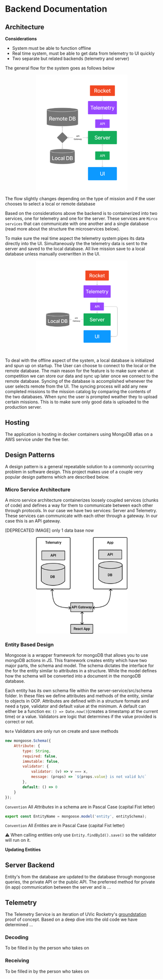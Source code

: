 # Backend Documentation

## Architecture

**Considerations**

-   System must be able to function offline
-   Real time system, must be able to get data from telemetry to UI quickly
-   Two separate but related backends (telemetry and server)

The general flow for the system goes as follows below

<p align="center">
<img src="./assets/system-flow-diagram-1.png" width="300"/>
</p>

The flow slightly changes depending on the type of mission and if the user chooses to select a local or remote database

Based on the considerations above the backend is to containerized into two services, one for telemetry and one for the server. These services are `Mirco services` that can communicate with one another
and a single database (read more about the structure the microservices below).

To make sure the real time aspect the telemetry system pipes its data directly into the UI. Simultaneously the the telemetry data is sent to the server and saved to the local database. All live
mission save to a local database unless manually overwritten in the UI.

<p align="center">
<img src="./assets/system-flow-diagram.png" width="300"/>
</p>
To deal with the offline aspect of the system, a local database is initialized and spun up on startup. The User can choose to connect to the local or the remote database. The main reason for the feature is to make sure when at competition we can store our data and sync up later once we connect to the remote database. Syncing of the database is accomplished whenever the user selects remote from the UI. The syncing process will add any new completed missions to the mission catalog by comparing the contents of the two databases. When sync the user is prompted weather they to upload certain missions. This is to make sure only good data is uploaded to the production server.

## Hosting

The application is hosting in docker containers using MongoDB atlas on a AWS service under the free tier.

## Design Patterns

A design pattern is a general repeatable solution to a commonly occurring problem in software design. This project makes use of a couple very popular design patterns which are described below.

### Micro Service Architecture

A micro service architecture containerizes loosely coupled services (chunks of code) and defines a way for them to communicate between each other through protocols. In our case we have two services:
Server and Telemetry. These services can communicate with each other through a gateway. In our case this is an API gateway.

[DEPRECATED IMAGE] only 1 data base now

<p align="center">
<img src="./assets/mirco-services-diagram.png" width="300"/>
</p>

### Entity Based Design

Mongoose is a wrapper framework for mongoDB that allows you to use mongoDB actions in JS. This framework creates entity which have two major parts, the schema and model. The schema dictates the
interface for the for the entity similar to attributes in a structure. While the model defines how the schema will be converted into a document in the mongoDB database.

Each entity has its own schema file within the server-service/src/schema folder. In these files we define attributes and methods of the entity, similar to objects in OOP. Attributes are defined with
in a structure formate and need a type, validator and default value at the minimum. A default can either be a function ex: `() => Date.now()`(creates a timestamp at the current time) or a value.
Validators are logic that determines if the value provided is correct or not.

`Note` Validators are only run on create and save methods

```js
new mongoose.Schema({
	Attribute: {
		type: String,
		required: false,
		immutable: false,
		validator: {
			validator: (v) => v === x,
			message: (props) => `${props.value} is not valid b/c`
		},
		default: () => 0
	}
});
```

`Convention` All _Attributes_ in a schema are in Pascal Case (capital Fist letter)

```js
export const EntityName = mongoose.model('entity', entitySchema);
```

`Convention` All _Entities_ are in Pascal Case (capital Fist letter)

⚠️ When calling entities only use `Entity.findById().save()` so the validator will run on it.

**Updating Entities**

## Server Backend

Entity's from the database are updated to the database through mongoose queries, the private API or the public API. The preferred method for private (in app) communication between the server and is
...

## Telemetry

The Telemetry Service is an iteration of UVic Rocketry's [groundstation](https://github.com/UVicRocketry/groundstation) proof of concept. Based on a deep dive into the old code we have determined ...

### Decoding

To be filled in by the person who takes on

### Receiving

To be filled in by the person who takes on
